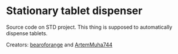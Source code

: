 # Stationary tablet dispenser
Source code on STD project. This thing is supposed to automatically dispense tablets.

Creators: [bearoforange](https://github.com/bearoforange) and [ArtemMuha744](https://github.com/ArtemMuha744)
